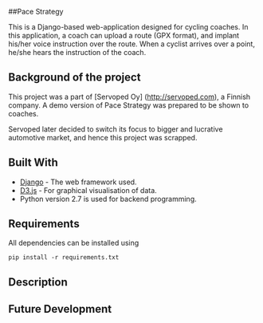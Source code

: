 ##Pace Strategy

This is a Django-based web-application designed for cycling coaches. In this application, a coach can upload a route (GPX format), and implant his/her voice instruction over the route. When a cyclist arrives over a point, he/she hears the instruction of the coach.

## Background of the project

This project was a part of [Servoped Oy] (http://servoped.com), a Finnish company. A demo version of Pace Strategy was prepared to be shown to coaches.

Servoped later decided to switch its focus to bigger and lucrative automotive market, and hence this project was scrapped.

## Built With

* [Django](https://www.djangoproject.com) - The web framework used.
* [D3.js](https://d3js.org) - For graphical visualisation of data.
* Python version 2.7 is used for backend programming.

## Requirements

All dependencies can be installed using
```
pip install -r requirements.txt
```

## Description

## Future Development